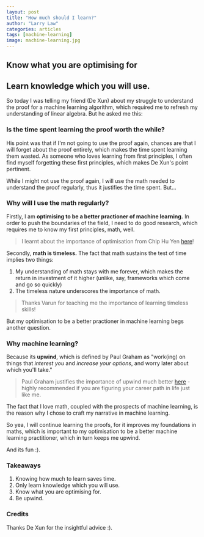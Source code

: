 ```yaml
---
layout: post
title: "How much should I learn?"
author: "Larry Law"
categories: articles
tags: [machine-learning]
image: machine-learning.jpg
---
```

<!-- <div align="center">
    <i>"Go down deep enough into anything and you will find mathematics." - Dean Schlicter</i>
</div> -->

<!-- Target Audience: Engineers -->
<!-- Purpose of writing: Share this important piece of advice with others -->


## Know what you are optimising for
## Learn knowledge which you will use.




So today I was telling my friend (De Xun) about my struggle to understand the proof for a machine learning algorithm, which required me to refresh my understanding of linear algebra. But he asked me this:

### Is the time spent learning the proof worth the while?

His point was that if I'm not going to use the proof again, chances are that I will forget about the proof entirely, which makes the time spent learning them wasted. As someone who loves learning from first principles, I often find myself forgetting these first principles, which makes De Xun's point pertinent. 


While I might not use the proof again, I will use the math needed to understand the proof regularly, thus it justifies the time spent. But...

### Why will I use the math regularly?

Firstly, I am **optimising to be a better practioner of machine learning.** In order to push the boundaries of the field, I need to do good research, which requires me to know my first principles, math, well.

> I learnt about the importance of optimisation from Chip Hu Yen [here](https://huyenchip.com/2018/10/08/career-advice-recent-cs-graduates.html)!

Secondly, **math is timeless.** The fact that math sustains the test of time implies two things:
1. My understanding of math stays with me forever, which makes the return in investment of it higher (unlike, say, frameworks which come and go so quickly)
2. The timeless nature underscores the importance of math.
> Thanks Varun for teaching me the importance of learning timeless skills!

But my optimisation to be a better practioner in machine learning begs another question.

### Why machine learning?
Because its **upwind**, which is defined by Paul Graham as "work(ing) on things that _interest you_ and _increase your options_, and worry later about which you'll take." 
>Paul Graham justifies the importance of upwind much better [here](http://www.paulgraham.com/hs.html) - highly recommended if you are figuring your career path in life just like me.

The fact that I love math, coupled with the prospects of machine learning, is the reason why I chose to craft my narrative in machine learning.

So yea, I will continue learning the proofs, for it improves my foundations in maths, which is important to my optimisation to be a better machine learning practitioner, which in turn keeps me upwind.

And its fun :).

### Takeaways
1. Knowing how much to learn saves time.
2. Only learn knowledge which you will use.
3. Know what you are optimising for.
4. Be upwind.

### Credits
Thanks De Xun for the insightful advice :).